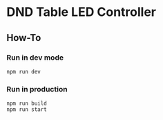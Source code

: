 # DND Table LED Controller

## How-To

### Run in dev mode
```
npm run dev
```

### Run in production
```
npm run build
npm run start
```